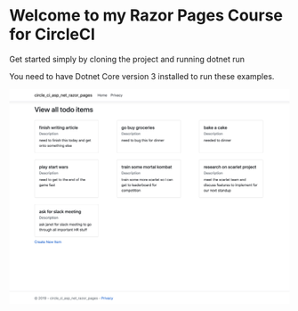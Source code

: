 # Welcome to my Razor Pages Course for CircleCI

Get started simply by cloning the project and running 
dotnet run

You need to have Dotnet Core version 3 installed to run these examples.


<img src="wwwroot/main.png" />
